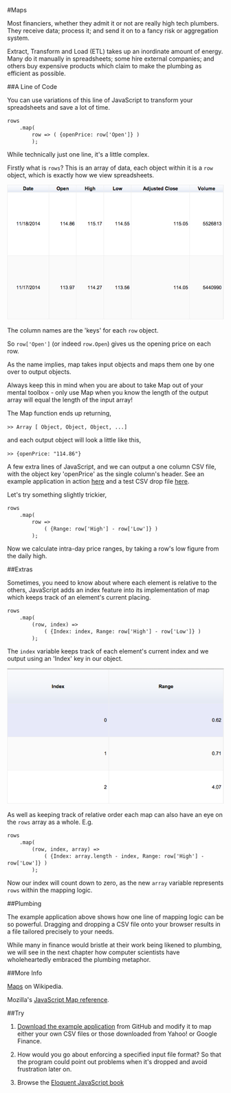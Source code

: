 #Maps

Most financiers, whether they admit it or not are really high tech plumbers. They receive data; process it; and send it on to a fancy risk or aggregation system.

Extract, Transform and Load (ETL) takes up an inordinate amount of energy. Many do it manually in spreadsheets; some hire external companies; and others buy expensive products which claim to make the plumbing as efficient as possible.

##A Line of Code

You can use variations of this line of JavaScript to transform your spreadsheets and save a lot of time.

~~~~~~~~
rows
	.map(
		row => ( {openPrice: row['Open']} )
  		);
~~~~~~~~

While technically just one line, it's a little complex.

Firstly what is `rows`? This is an array of data, each object within it is a `row` object, which is exactly how we view spreadsheets.

![Example Table](images/01_example_table.png)

The column names are the 'keys' for each `row` object.

So `row['Open']` (or indeed `row.Open`) gives us the opening price on each row.

As the name implies, map takes input objects and maps them one by one over to output objects.

Always keep this in mind when you are about to take Map out of your mental toolbox - only use Map when you know the length of the output array will equal the length of the input array!

The Map function ends up returning,

`>> Array [ Object, Object, Object, ...]`

and each output object will look a little like this,

`>> {openPrice: "114.86"}`

A few extra lines of JavaScript, and we can output a one column CSV file, with the object key 'openPrice' as the single column's header. See an example application in action [here](https://storage.googleapis.com/blogjohnorfordcom/book/map/etl.html) and a test CSV drop file [here](https://storage.googleapis.com/blogjohnorfordcom/book/map/testDrop.csv).

Let's try something slightly trickier,

~~~~~~~~
rows
  	.map(
   		row =>
	        ( {Range: row['High'] - row['Low']} )
  		);
~~~~~~~~

Now we calculate intra-day price ranges, by taking a row's low figure from the daily high.

##Extras

Sometimes, you need to know about where each element is relative to the others, JavaScript adds an index feature into its implementation of map which keeps track of an element's current placing.

~~~~~~~~
rows
	.map(
   		(row, index) =>
            ( {Index: index, Range: row['High'] - row['Low']} )
  		);
~~~~~~~~

The `index` variable keeps track of each element's current index and we output using an 'Index' key in our object.

![Indexed Table](images/01_index_table.png)

As well as keeping track of relative order each map can also have an eye on the `rows` array as a whole. E.g.

~~~~~~~~
rows
  	.map(
   		(row, index, array) =>
            ( {Index: array.length - index, Range: row['High'] - row['Low']} )
  		);
~~~~~~~~

Now our index will count down to zero, as the new `array` variable represents `rows` within the mapping logic.

##Plumbing

The example application above shows how one line of mapping logic can be so powerful. Dragging and dropping a CSV file onto your browser results in a file tailored precisely to your needs.

While many in finance would bristle at their work being likened to plumbing, we will see in the next chapter how computer scientists have wholeheartedly embraced the plumbing metaphor.

##More Info

[Maps](https://en.wikipedia.org/wiki/Map_(higher-order_function)) on Wikipedia.

Mozilla's [JavaScript Map reference](https://developer.mozilla.org/en/docs/Web/JavaScript/Reference/Global_Objects/Array/map).

##Try

1) [Download the example application](https://github.com/mmport80/JavascriptFinanceBook/tree/master/manuscript/code/chapter%2002%20-%20map) from GitHub and modify it to map either your own CSV files or those downloaded from Yahoo! or Google Finance.

2) How would you go about enforcing a specified input file format?  So that the program could point out problems when it's dropped and avoid frustration later on.

3) Browse the [Eloquent JavaScript book](http://eloquentjavascript.net/1st_edition/contents.html)
